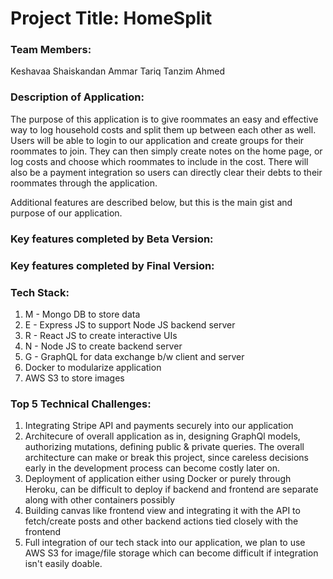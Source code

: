 # Project Title: HomeSplit

### Team Members:

Keshavaa Shaiskandan
Ammar Tariq 
Tanzim Ahmed

### Description of Application:

The purpose of this application is to give roommates an easy and effective way to log household costs and split them up between each other as well. Users will be able to login to our application and create groups for their roommates to join. They can then simply create notes on the home page, or log costs and choose which roommates to include in the cost. There will also be a payment integration so users can directly clear their debts to their roommates through the application. 


Additional features are described below, but this is the main gist and purpose of our application.


### Key features completed by Beta Version:

### Key features completed by Final Version:

### Tech Stack:
1) M - Mongo DB to store data
2) E - Express JS to support Node JS backend server
3) R - React JS to create interactive UIs
4) N - Node JS to create backend server
5) G - GraphQL for data exchange b/w client and server
6) Docker to modularize application
7) AWS S3 to store images

### Top 5 Technical Challenges:

1) Integrating Stripe API and payments securely into our application
2) Architecure of overall application as in, designing GraphQl models, authorizing mutations, defining public & private queries. The overall architecture can make or break this project, since careless decisions early in the development process can become costly later on.
3) Deployment of application either using Docker or purely through Heroku, can be difficult to deploy if backend and frontend are separate along with other containers possibly
4) Building canvas like frontend view and integrating it with the API to fetch/create posts and other backend actions tied closely with the frontend
5) Full integration of our tech stack into our application, we plan to use AWS S3 for image/file storage which can become difficult if integration isn't easily doable. 
